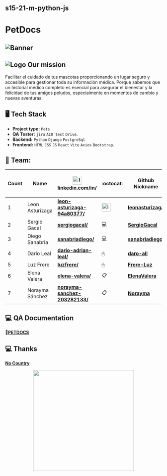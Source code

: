 ## s15-21-m-python-js

# PetDocs

## ![Banner](https://github.com/No-Country/S15-21-M-Python-Js/assets/149704038/36755634-694b-4de7-82dd-bfc35c9ddd9c)

## ![Logo](https://github.com/leonasturizaga/NCs15/assets/149704038/fcf04286-fe55-49b3-9c34-3cae70385e64) Our mission 
Facilitar el cuidado de tus mascotas proporcionando un lugar seguro y accesible para gestionar toda su información médica. Porque sabemos que un historial médico completo es esencial para asegurar el bienestar y la felicidad de tus amigos peludos, especialmente en momentos de cambio y nuevas aventuras. 

## 🖥 Tech Stack 

 * **Project type:** `Pets`
 * **QA Tester:** `jira` `AIO test` `Drive`.
 * **Backend:** `Python` `Django` `PostgreSql`
 * **Frontend:** `HTML` `CSS` `JS` `React` `Vite` `Axios` `Bootstrap`.

## 📌 Team:


| Count | Name                                                                                   | <img src="https://static.licdn.com/aero-v1/sc/h/3loy7tajf3n0cho89wgg0fjre?raw=true" alt="Image" width="28vw"> <br /> linkedin.com/in/ | :octocat:| Github <br/> Nickname| Role <br /> (Only this project) |
| --- |--- | --- | --- | --- | ---: |
| 1  | Leon Asturizaga | [**leon-asturizaga-94a80377/**](https://www.linkedin.com/in/leon-asturizaga-94a80377/) | <img src="https://avatars.githubusercontent.com/u/128533111?v=4" alt="Image" width="28vw"> | [**leonasturizaga**](https://github.com/leonasturizaga) | PM   |
| 2  | Sergio Gacal | [**sergiogacal/**](https://www.linkedin.com/in/sergiogacal/) | 💻 | [**SergioGacal**](https://github.com/SergioGacal) | Backend   |
| 3  | Diego Sanabria | [**sanabriadiego/**](https://www.linkedin.com/in/sanabriadiego/) | 💻 | [**sanabriadiego**](https://github.com/sanabriadiego) | Backend   |
| 4  | Dario Leal | [**dario-adrian-leal/**](https://www.linkedin.com/in/dario-adrian-leal) |  🖱| [**daro-all**](https://github.com/daro-all) | Frontend   |
| 5  | Luz Frere | [**luzfrere/**](https://www.linkedin.com/in/luzfrere) | 🖱 | [**Frere-Luz**](https://github.com/Frere-Luz) | Frontend   |
| 6  | Elena Valera | [**elena-valera/**](https://www.linkedin.com/in/elena-valera) | 📋 | [**ElenaValera**](https://github.com/ElenaValera) | QA   |
| 7  | Norayma Sánchez| [**norayma-sanchez-203282133/**](https://www.linkedin.com/in/norayma-sanchez-203282133/)| 📋 | [**Norayma**](https://github.com/Norayma) | Tester   |

## :computer: QA Documentation

📂[**PETDOCS**](https://docs.google.com/spreadsheets/d/1xPM3zv8NXTVUyReLON9XW-60tsiZpcEgTQlYT7ceio8/edit?usp=drivesdk)

## :computer: Thanks

[**No Country**](https://www.nocountry.tech/)

<div style="text-align: center;">
  <img src="https://encrypted-tbn0.gstatic.com/images?q=tbn:ANd9GcQsukYB3HL90LSwYv_RIR2O2OlCV8Sbkx2eNHv8nRvOu8L16FxLQ0nPzY02wQ_BJOfQZw&usqp=CAU" align="center" width="324"/>
</div>


